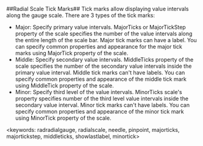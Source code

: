 ##Radial Scale Tick Marks##
Tick marks allow displaying value intervals along the gauge scale. There are 3 types of the tick marks:

  * Major: Specify primary value intervals. MajorTicks or MajorTickStep property of the scale specifies the number of the value intervals along the entire length of the scale bar. Major tick marks can have a label. You can specify common properties and appearance for the major tick marks using MajorTick property of the scale.
  * Middle: Specify secondary value intervals. MiddleTicks property of the scale specifies the number of the secondary value intervals inside the primary value interval. Middle tick marks can't have labels. You can specify common properties and appearance of the middle tick mark using MiddleTick property of the scale.
  * Minor: Specify third level of the value intervals. MinorTicks scale's property specifies number of the third level value intervals inside the secondary value interval. Minor tick marks can't have labels. You can specify common properties and appearance of the minor tick mark using MinorTick property of the scale.

<keywords: radradialgauge, radialscale, needle, pinpoint, majorticks, majortickstep, middleticks, showlastlabel, minortick>